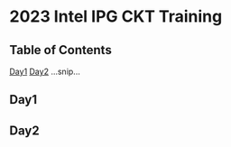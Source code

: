 # 2023 Intel IPG CKT Training

## Table of Contents
[Day1](#day1)
[Day2](#day2)
...snip...
## Day1


## Day2



